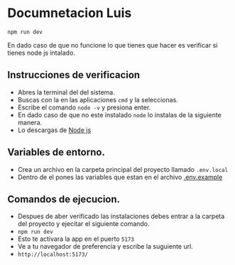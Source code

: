 # Documnetacion Luis

```npm
npm run dev
```

En dado caso de que no funcione lo que tienes que hacer es verificar si tienes node js intalado.

## Instrucciones de verificacion

- Abres la terminal del del sistema.
- Buscas con la en las aplicaciones `cmd` y la seleccionas.
- Escribe el comando `node -v` y presiona enter.
- En dado caso de que no este instalado `node` lo instalas de la siguiente manera.
- Lo descargas de [Node js](https://nodejs.org/en)

## Variables de entorno.
- Crea un archivo en la carpeta principal del proyecto llamado `.env.local`
- Dentro de el pones las variables que estan en el archivo [.env.example](/.env.example)

## Comandos de ejecucion.

- Despues de aber verificado las instalaciones debes entrar a la carpeta del proyecto y ejecitar el siguiente comando.
- `npm run dev`
- Esto te activara la app en el puerto `5173`
- Ve a tu navegador de preferencia y escribe la suguiente url.
- `http://localhost:5173/`